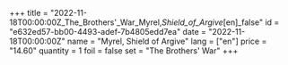 +++
title = "2022-11-18T00:00:00Z_The_Brothers'_War_Myrel,_Shield_of_Argive_[en]_false"
id = "e632ed57-bb00-4493-adef-7b4805edd7ea"
date = "2022-11-18T00:00:00Z"
name = "Myrel, Shield of Argive"
lang = ["en"]
price = "14.60"
quantity = 1
foil = false
set = "The Brothers' War"
+++
